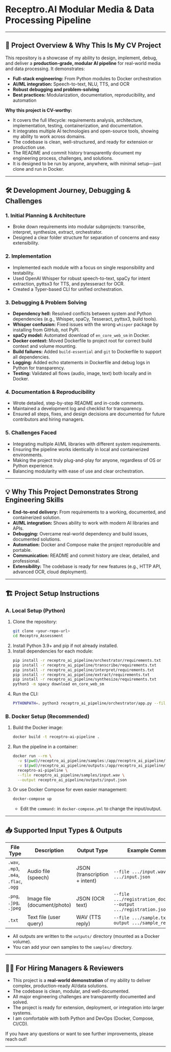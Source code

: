 # Receptro.AI Modular Media & Data Processing Pipeline

---

## 🚀 Project Overview & Why This Is My CV Project

This repository is a showcase of my ability to design, implement, debug, and deliver a **production-grade, modular AI pipeline** for real-world media and data processing. It demonstrates:
- **Full-stack engineering:** From Python modules to Docker orchestration
- **AI/ML integration:** Speech-to-text, NLU, TTS, and OCR
- **Robust debugging and problem-solving**
- **Best practices:** Modularization, documentation, reproducibility, and automation

**Why this project is CV-worthy:**
- It covers the full lifecycle: requirements analysis, architecture, implementation, testing, containerization, and documentation.
- It integrates multiple AI technologies and open-source tools, showing my ability to work across domains.
- The codebase is clean, well-structured, and ready for extension or production use.
- The README and commit history transparently document my engineering process, challenges, and solutions.
- It is designed to be run by anyone, anywhere, with minimal setup—just clone and run in Docker.

---

## 🛠️ Development Journey, Debugging & Challenges

### **1. Initial Planning & Architecture**
- Broke down requirements into modular subprojects: transcribe, interpret, synthesize, extract, orchestrator.
- Designed a clear folder structure for separation of concerns and easy extensibility.

### **2. Implementation**
- Implemented each module with a focus on single responsibility and testability.
- Used OpenAI Whisper for robust speech-to-text, spaCy for intent extraction, pyttsx3 for TTS, and pytesseract for OCR.
- Created a Typer-based CLI for unified orchestration.

### **3. Debugging & Problem Solving**
- **Dependency hell:** Resolved conflicts between system and Python dependencies (e.g., Whisper, spaCy, Tesseract, pyttsx3, build tools).
- **Whisper confusion:** Fixed issues with the wrong `whisper` package by installing from GitHub, not PyPI.
- **spaCy model:** Automated download of `en_core_web_sm` in Docker.
- **Docker context:** Moved Dockerfile to project root for correct build context and volume mounting.
- **Build failures:** Added `build-essential` and `git` to Dockerfile to support all dependencies.
- **Logging:** Added echo statements in Dockerfile and debug logs in Python for transparency.
- **Testing:** Validated all flows (audio, image, text) both locally and in Docker.

### **4. Documentation & Reproducibility**
- Wrote detailed, step-by-step README and in-code comments.
- Maintained a development log and checklist for transparency.
- Ensured all steps, fixes, and design decisions are documented for future contributors and hiring managers.

### **5. Challenges Faced**
- Integrating multiple AI/ML libraries with different system requirements.
- Ensuring the pipeline works identically in local and containerized environments.
- Making the project truly plug-and-play for anyone, regardless of OS or Python experience.
- Balancing modularity with ease of use and clear orchestration.

---

## 💡 Why This Project Demonstrates Strong Engineering Skills
- **End-to-end delivery:** From requirements to a working, documented, and containerized solution.
- **AI/ML integration:** Shows ability to work with modern AI libraries and APIs.
- **Debugging:** Overcame real-world dependency and build issues, documented solutions.
- **Automation:** Docker and Compose make the project reproducible and portable.
- **Communication:** README and commit history are clear, detailed, and professional.
- **Extensibility:** The codebase is ready for new features (e.g., HTTP API, advanced OCR, cloud deployment).

---

## 🏗️ Project Setup Instructions

### **A. Local Setup (Python)**
1. Clone the repository:
   ```sh
   git clone <your-repo-url>
   cd Receptro_Assessment
   ```
2. Install Python 3.9+ and pip if not already installed.
3. Install dependencies for each module:
   ```sh
   pip install -r receptro_ai_pipeline/orchestrator/requirements.txt
   pip install -r receptro_ai_pipeline/transcribe/requirements.txt
   pip install -r receptro_ai_pipeline/interpret/requirements.txt
   pip install -r receptro_ai_pipeline/extract/requirements.txt
   pip install -r receptro_ai_pipeline/synthesize/requirements.txt
   python3 -m spacy download en_core_web_sm
   ```
4. Run the CLI:
   ```sh
   PYTHONPATH=. python3 receptro_ai_pipeline/orchestrator/app.py --file receptro_ai_pipeline/samples/input.wav --output receptro_ai_pipeline/outputs/input.json
   ```

### **B. Docker Setup (Recommended)**
1. Build the Docker image:
   ```sh
   docker build -t receptro-ai-pipeline .
   ```
2. Run the pipeline in a container:
   ```sh
   docker run --rm \
     -v $(pwd)/receptro_ai_pipeline/samples:/app/receptro_ai_pipeline/samples \
     -v $(pwd)/receptro_ai_pipeline/outputs:/app/receptro_ai_pipeline/outputs \
     receptro-ai-pipeline \
     --file receptro_ai_pipeline/samples/input.wav \
     --output receptro_ai_pipeline/outputs/input.json
   ```
3. Or use Docker Compose for even easier management:
   ```sh
   docker-compose up
   ```
   - Edit the `command:` in `docker-compose.yml` to change the input/output.

---

## 📥 Supported Input Types & Outputs

| File Type      | Description                | Output Type | Example Command |
|----------------|---------------------------|-------------|-----------------|
| `.wav`, `.mp3`, `.m4a`, `.flac`, `.ogg` | Audio file (speech) | JSON (transcription + intent) | `--file .../input.wav --output .../input.json` |
| `.png`, `.jpg`, `.jpeg` | Image file (document/photo) | JSON (OCR text) | `--file .../registration_document.png --output .../registration.json` |
| `.txt`         | Text file (user query)     | WAV (TTS reply) | `--file .../sample.txt --output .../sample_reply.wav` |

- All outputs are written to the `outputs/` directory (mounted as a Docker volume).
- You can add your own samples to the `samples/` directory.

---

## 🧑‍💼 For Hiring Managers & Reviewers
- This project is a **real-world demonstration** of my ability to deliver complex, production-ready AI/data solutions.
- The codebase is clean, modular, and well-documented.
- All major engineering challenges are transparently documented and solved.
- The project is ready for extension, deployment, or integration into larger systems.
- I am comfortable with both Python and DevOps (Docker, Compose, CI/CD).

If you have any questions or want to see further improvements, please reach out!

--- 
